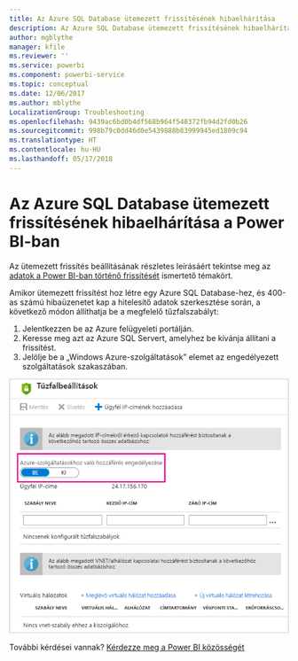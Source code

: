 ```yaml
---
title: Az Azure SQL Database ütemezett frissítésének hibaelhárítása
description: Az Azure SQL Database ütemezett frissítésének hibaelhárítása a Power BI-ban
author: mgblythe
manager: kfile
ms.reviewer: ''
ms.service: powerbi
ms.component: powerbi-service
ms.topic: conceptual
ms.date: 12/06/2017
ms.author: mblythe
LocalizationGroup: Troubleshooting
ms.openlocfilehash: 9439ac6bd0b4df568b964f548372fb94d2fd0b26
ms.sourcegitcommit: 998b79c0dd46d0e5439888b83999945ed1809c94
ms.translationtype: HT
ms.contentlocale: hu-HU
ms.lasthandoff: 05/17/2018
---
```

# <a name="troubleshooting-scheduled-refresh-for-azure-sql-databases-in-power-bi"></a>Az Azure SQL Database ütemezett frissítésének hibaelhárítása a Power BI-ban
Az ütemezett frissítés beállításának részletes leírásáért tekintse meg az [adatok a Power BI-ban történő frissítését](refresh-data.md) ismertető témakört.

Amikor ütemezett frissítést hoz létre egy Azure SQL Database-hez, és 400-as számú hibaüzenetet kap a hitelesítő adatok szerkesztése során, a következő módon állíthatja be a megfelelő tűzfalszabályt:

1. Jelentkezzen be az Azure felügyeleti portálján.
2. Keresse meg azt az Azure SQL Servert, amelyhez be kívánja állítani a frissítést.
3. Jelölje be a „Windows Azure-szolgáltatások” elemet az engedélyezett szolgáltatások szakaszában.

![](media/service-admin-troubleshooting-scheduled-refresh-azure-sql-databases/azurerefresh.png)  

További kérdései vannak? [Kérdezze meg a Power BI közösségét](http://community.powerbi.com/)

